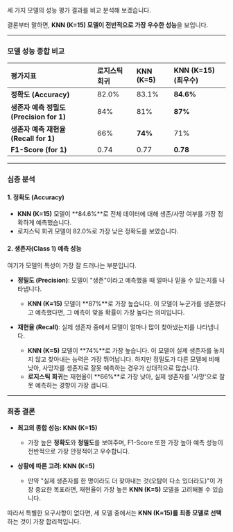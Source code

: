 세 가지 모델의 성능 평가 결과를 비교 분석해 보겠습니다.

결론부터 말하면, **KNN (K=15) 모델이 전반적으로 가장 우수한 성능**을 보입니다.

---

### 모델 성능 종합 비교

| 평가지표 | 로지스틱 회귀 | KNN (K=5) | **KNN (K=15) (최우수)** |
| :--- | :--- | :--- | :--- |
| **정확도 (Accuracy)** | 82.0% | 83.1% | **84.6%** |
| **생존자 예측 정밀도 (Precision for 1)** | 84% | 81% | **87%** |
| **생존자 예측 재현율 (Recall for 1)** | 66% | **74%** | 71% |
| **F1-Score (for 1)** | 0.74 | 0.77 | **0.78** |

---

### 심층 분석

#### 1. 정확도 (Accuracy)

* **KNN (K=15)** 모델이 **84.6%**로 전체 데이터에 대해 생존/사망 여부를 가장 정확하게 예측했습니다.
* 로지스틱 회귀 모델이 82.0%로 가장 낮은 정확도를 보였습니다.

#### 2. 생존자(Class 1) 예측 성능

여기가 모델의 특성이 가장 잘 드러나는 부분입니다.

* **정밀도 (Precision)**: 모델이 "생존"이라고 예측했을 때 얼마나 믿을 수 있는지를 나타냅니다.
    * **KNN (K=15)** 모델이 **87%**로 가장 높습니다. 이 모델이 누군가를 생존했다고 예측했다면, 그 예측이 맞을 확률이 가장 높다는 의미입니다.

* **재현율 (Recall)**: 실제 생존자 중에서 모델이 얼마나 많이 찾아냈는지를 나타냅니다.
    * **KNN (K=5)** 모델이 **74%**로 가장 높습니다. 이 모델이 실제 생존자를 놓치지 않고 찾아내는 능력은 가장 뛰어납니다. 하지만 정밀도가 다른 모델에 비해 낮아, 사망자를 생존자로 잘못 예측하는 경우가 상대적으로 많습니다.
    * **로지스틱 회귀**는 재현율이 **66%**로 가장 낮아, 실제 생존자를 '사망'으로 잘못 예측하는 경향이 가장 큽니다.

---

### 최종 결론

* **최고의 종합 성능: KNN (K=15)**
    * 가장 높은 **정확도**와 **정밀도**를 보여주며, F1-Score 또한 가장 높아 예측 성능이 전반적으로 가장 안정적이고 우수합니다.

* **상황에 따른 고려: KNN (K=5)**
    * 만약 "실제 생존자를 한 명이라도 더 찾아내는 것(오탐이 다소 있더라도)"이 가장 중요한 목표라면, 재현율이 가장 높은 **KNN (K=5)** 모델을 고려해볼 수 있습니다.

따라서 특별한 요구사항이 없다면, 세 모델 중에서는 **KNN (K=15)를 최종 모델로 선택**하는 것이 가장 합리적입니다.
